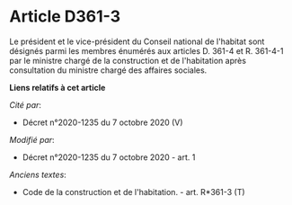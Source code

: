 # Article D361-3

Le président et le vice-président du Conseil national de l'habitat sont désignés parmi les membres énumérés aux articles D.
361-4 et R. 361-4-1 par le ministre chargé de la construction et de l'habitation après consultation du ministre chargé des
affaires sociales.

**Liens relatifs à cet article**

_Cité par_:

  - Décret n°2020-1235 du 7 octobre 2020 (V)

_Modifié par_:

  - Décret n°2020-1235 du 7 octobre 2020 - art. 1

_Anciens textes_:

  - Code de la construction et de l'habitation. - art. R*361-3 (T)
